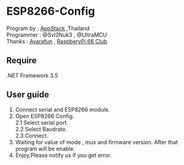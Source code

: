 ESP8266-Config
==============
Program by : [AppStack](http://www.facebook.com/appstack.in.th) ,Thailand  
Programmer : @Svl2Nuk3  ,  @UltraMCU  
Thanks     : [Ayarafun](https://www.facebook.com/ayarafun.club) , [RaspberyPi 66 Club](https://www.facebook.com/RaspberryPi66)  


Require
------------------
.NET Framework 3.5


User guide
------------------
1. Connect serial and ESP8266 module.
2. Open ESP8266 Config.  
   2.1 Select serial port.  
   2.2 Select Baudrate.  
   2.3 Connect.  
3. Waiting for value of mode , mux and firmware version. After that program will be enable.
4. Enjoy,Please notify us if you get error.
